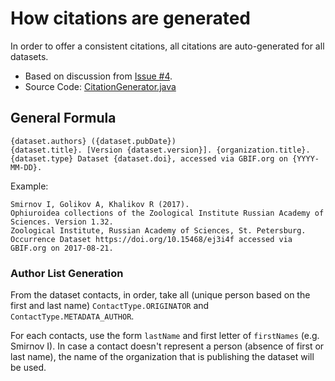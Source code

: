 # How citations are generated

In order to offer a consistent citations, all citations are auto-generated for all datasets.
 * Based on discussion from [Issue #4](https://github.com/gbif/registry/issues/4).
 * Source Code: [CitationGenerator.java](https://github.com/gbif/registry/blob/master/registry-metadata/src/main/java/org/gbif/registry/metadata/CitationGenerator.java)

## General Formula
```
{dataset.authors} ({dataset.pubDate})
{dataset.title}. [Version {dataset.version}]. {organization.title}.
{dataset.type} Dataset {dataset.doi}, accessed via GBIF.org on {YYYY-MM-DD}.
```

Example:

```
Smirnov I, Golikov A, Khalikov R (2017).
Ophiuroidea collections of the Zoological Institute Russian Academy of Sciences. Version 1.32.
Zoological Institute, Russian Academy of Sciences, St. Petersburg.
Occurrence Dataset https://doi.org/10.15468/ej3i4f accessed via GBIF.org on 2017-08-21.
```

### Author List Generation

From the dataset contacts, in order, take all (unique person based on the first and last name)
`ContactType.ORIGINATOR` and `ContactType.METADATA_AUTHOR`.

For each contacts, use the form `lastName` and first letter of `firstNames` (e.g. Smirnov I).
In case a contact doesn't represent a person (absence of first or last name), the name of the organization that is publishing
the dataset will be used.
